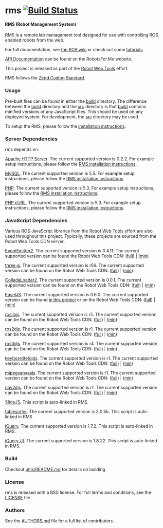 rms [![Build Status](https://api.travis-ci.org/WPI-RAIL/rms.png)](https://travis-ci.org/WPI-RAIL/rms)
===

#### RMS (Robot Management System)

RMS is a remote lab management tool designed for use with controlling ROS enabled robots from the web.

For full documentation, see [the ROS wiki](http://ros.org/wiki/rms) or check out some [tutorials](http://www.ros.org/wiki/rms/#Tutorials).

[API Documentation](https://robotsfor.me/developers/) can be found on the RobotsFor.Me website.

This project is released as part of the [Robot Web Tools](http://robotwebtools.org/) effort.

RMS follows the [Zend Coding Standard](http://framework.zend.com/manual/1.12/en/coding-standard.html).

### Usage
Pre-built files can be found in either the [build](build/) directory. The difference between the [build](build/) directory and the [src](src/) directory is that [build](build/) contains minified versions of any JavaScript files. This should be used on any deployed system. For development, the [src](src/) directory may be used.

To setup the RMS, please follow the [installation instructions](http://www.ros.org/wiki/rms/Tutorials/InstallTheRMS).

### Server Dependencies
rms depends on:

[Apache HTTP Server](http://projects.apache.org/projects/http_server.html). The current supported version is 0.2.2. For example setup instructions, please follow the [RMS installation instructions](http://www.ros.org/wiki/rms/Tutorials/InstallTheRMS).

[MySQL](http://www.mysql.com/). The current supported version is 5.5. For example setup instructions, please follow the [RMS installation instructions](http://www.ros.org/wiki/rms/Tutorials/InstallTheRMS).

[PHP](http://us.php.net/). The current supported version is 5.3. For example setup instructions, please follow the [RMS installation instructions](http://www.ros.org/wiki/rms/Tutorials/InstallTheRMS).

[PHP cURL](http://curl.haxx.se/libcurl/php/). The current supported version is 5.3. For example setup instructions, please follow the [RMS installation instructions](http://www.ros.org/wiki/rms/Tutorials/InstallTheRMS).

### JavaScript Dependencies
Various ROS JavaScript libraries from the [Robot Web Tools](http://robotwebtools.org/) effort are also used throughout this project. Typically, these projects are sourced from the Robot Web Tools CDN server.

[EventEmitter2](https://github.com/hij1nx/EventEmitter2). The current supported version is 0.4.11. The current supported version can be found the Robot Web Tools CDN: ([full](http://cdn.robotwebtools.org/EventEmitter2/0.4.11/eventemitter2.js)) | ([min](http://cdn.robotwebtools.org/EventEmitter2/0.4.11/eventemitter2.min.js))

[three.js](https://github.com/mrdoob/three.js/). The current supported version is r56. The current supported version can be found on the Robot Web Tools CDN: ([full](http://cdn.robotwebtools.org/threejs/r56/three.js)) | ([min](http://cdn.robotwebtools.org/threejs/r56/three.min.js)).

[ColladaLoader2](https://github.com/crobi/ColladaAnimationCompress). The current supported version is 0.0.1. The current supported version can be found on the Robot Web Tools CDN: ([full](http://cdn.robotwebtools.org/ColladaAnimationCompress/0.0.1/ColladaLoader2.js)) | ([min](http://cdn.robotwebtools.org/ColladaAnimationCompress/0.0.1/ColladaLoader2.min.js))

[EaselJS](https://github.com/CreateJS/EaselJS/). The current supported version is 0.6.0. The current supported version can be found [in this project](include/EaselJS/easeljs.js) or on the Robot Web Tools CDN: ([full](http://cdn.robotwebtools.org/EaselJS/0.6.0/easeljs.js)) | ([min](http://cdn.robotwebtools.org/EaselJS/0.6.0/easeljs.min.js))

[roslibjs](https://github.com/RobotWebTools/roslibjs). The current supported version is r5. The current supported version can be found on the Robot Web Tools CDN: ([full](http://cdn.robotwebtools.org/roslibjs/r5/roslib.js)) | ([min](http://cdn.robotwebtools.org/roslibjs/r5/roslib.min.js))

[ros2djs](https://github.com/RobotWebTools/ros2djs). The current supported version is r1. The current supported version can be found on the Robot Web Tools CDN: ([full](http://cdn.robotwebtools.org/ros2djs/r1/ros2d.js)) | ([min](http://cdn.robotwebtools.org/ros2djs/r1/ros2d.min.js))

[ros3djs](https://github.com/RobotWebTools/ros3djs). The current supported version is r4. The current supported version can be found on the Robot Web Tools CDN: ([full](http://cdn.robotwebtools.org/ros3djs/r4/ros3d.js)) | ([min](http://cdn.robotwebtools.org/ros3djs/r4/ros3d.min.js))

[keyboardtelopjs](https://github.com/WPI-RAIL/keyboardtelopjs). The current supported version is r1. The current supported version can be found on the Robot Web Tools CDN: ([full](http://cdn.robotwebtools.org/keyboardtelopjs/r1/keyboardtelop.js)) | ([min](http://cdn.robotwebtools.org/keyboardtelopjs/r1/keyboardtelop.min.js))

[mjpegcanvasjs](https://github.com/WPI-RAIL/mjpegcanvasjs). The current supported version is r1. The current supported version can be found on the Robot Web Tools CDN: ([full](http://cdn.robotwebtools.org/mjpegcanvasjs/r1/mjpegcanvas.js)) | ([min](http://cdn.robotwebtools.org/mjpegcanvasjs/r1/mjpegcanvas.min.js))

[nav2djs](https://github.com/WPI-RAIL/nav2djs). The current supported version is r1. The current supported version can be found on the Robot Web Tools CDN: ([full](http://cdn.robotwebtools.org/nav2djs/r1/nav2d.js)) | ([min](http://cdn.robotwebtools.org/nav2djs/r1/nav2d.min.js))

[SlideJS](https://github.com/nathansearles/Slides). This script is auto-linked in RMS.

[tablesorter](http://tablesorter.com). The current supported version is 2.0.5b. This script is auto-linked in RMS.

[jQuery](http://jquery.com/). The current supported version is 1.7.2. This script is auto-linked in RMS.

[jQuery UI](http://jqueryui.com/). The current supported version is 1.8.22. This script is auto-linked in RMS.

### Build
Checkout [utils/README.md](utils/README.md) for details on building.

### License
rms is released with a BSD license. For full terms and conditions, see the [LICENSE](LICENSE) file.

### Authors
See the [AUTHORS.md](AUTHORS) file for a full list of contributors.

